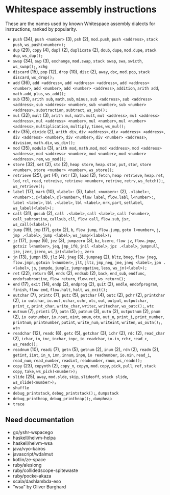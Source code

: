 # Whitespace assembly instructions

<!-- Generated by tools/generate_assembly.jq; DO NOT EDIT. -->

These are the names used by known Whitespace assembly dialects for
instructions, ranked by popularity.

- `push` (34), `push <number>` (3), `psh` (2), `mod.push`, `push <address>`, `stack push`, `ws_push(<number>);`
- `dup` (29), `copy` (4), `dupl` (2), `duplicate` (2), `doub`, `dupe`, `mod.dupe`, `stack dup`, `ws_dup();`
- `swap` (34), `swp` (3), `exchange`, `mod.swap`, `stack swap`, `swa`, `swicth`, `ws_swap();`, `xchg`
- `discard` (15), `pop` (12), `drop` (10), `disc` (2), `away`, `dsc`, `mod.pop`, `stack discard`, `ws_drop();`
- `add` (36), `add <address>`, `add <address> <address>`, `add <address> <number>`, `add <number>`, `add <number> <address>`, `addition`, `arith add`, `math.add`, `plus`, `ws_add();`
- `sub` (35), `arith sub`, `math.sub`, `minus`, `sub <address>`, `sub <address> <address>`, `sub <address> <number>`, `sub <number>`, `sub <number> <address>`, `substraction`, `subtract`, `ws_sub();`
- `mul` (32), `mult` (3), `arith mul`, `math.mult`, `mul <address>`, `mul <address> <address>`, `mul <address> <number>`, `mul <number>`, `mul <number> <address>`, `multiplication`, `multiply`, `times`, `ws_mul();`
- `div` (35), `divide` (2), `arith div`, `div <address>`, `div <address> <address>`, `div <address> <number>`, `div <number>`, `div <number> <address>`, `division`, `math.div`, `ws_div();`
- `mod` (35), `modulo` (3), `arith mod`, `math.mod`, `mod <address>`, `mod <address> <address>`, `mod <address> <number>`, `mod <number>`, `mod <number> <address>`, `rem`, `ws_mod();`
- `store` (32), `set` (2), `sto` (2), `heap store`, `heap.stor`, `put`, `stor`, `store <number>`, `store <number> <number>`, `ws_store();`
- `retrieve` (25), `get` (4), `retr` (3), `load` (2), `fetch`, `heap retrieve`, `heap.ret`, `lod`, `rcl`, `read`, `retreive`, `retrieve <number>`, `retrive`, `retrv`, `ws_fetch();`, `ws_retrieve();`
- `label` (17), `mark` (10), `<label>:` (5), `label_<number>:` (2), `.<label>:`, `<number>:`, `@<label>`, `@l<number>`, `flow label`, `flow.labl`, `l<number>:`, `label <label>`, `lbl .<label>`, `lbl <label>`, `mrk`, `part`, `setlabel`, `ws_label(<label>);`
- `call` (31), `gosub` (2), `call .<label>`, `call <label>`, `call f<number>`, `call_subroutine`, `callsub`, `cll`, `flow call`, `flow.sub`, `jsr`, `ws_call(<label>);`
- `jump` (19), `jmp` (17), `goto` (2), `b`, `flow jump`, `flow.jump`, `goto l<number>`, `j`, `jmp .<label>`, `jump <label>`, `ws_jump(<label>);`
- `jz` (17), `jumpz` (6), `jez` (3), `jumpzero` (3), `bz`, `bzero`, `flow jz`, `flow.jmpz`, `gotoiz l<number>`, `jeq`, `jmp_if0`, `jnil <label>`, `jpz .<label>`, `jumpnull`, `jze`, `jzer`, `jzero`, `ws_jz(<label>);`, `zero`
- `jn` (13), `jumpn` (5), `jlz` (4), `jneg` (3), `jumpneg` (2), `bltz`, `bneg`, `flow jneg`, `flow.jmpn`, `gotoin l<number>`, `jlt`, `jltz`, `jmp_neg`, `jne`, `jneg <label>`, `jpn .<label>`, `js`, `jumpde`, `jumplz`, `jumpnegative`, `less`, `ws_jn(<label>);`
- `ret` (22), `return` (9), `ends` (2), `endsub` (2), `back`, `end_sub`, `endfunc`, `endofsubroutine`, `flow return`, `flow.ret`, `ws_return();`
- `end` (17), `exit` (14), `endp` (2), `endprog` (2), `quit` (2), `endle`, `endofprogram`, `finish`, `flow end`, `flow.halt`, `halt`, `ws_exit();`
- `outchar` (7), `printc` (7), `putc` (5), `putchar` (4), `outc` (2), `pchr` (2), `printchar` (2), `io outchar`, `io.out`, `ochar`, `ochr`, `otc`, `out`, `output`, `outputchar`, `print_c`, `print_char`, `write_char`, `writec`, `writechar`, `ws_outc();`, `wtc`
- `outnum` (7), `printi` (7), `putn` (5), `putnum` (3), `outn` (2), `outputnum` (2), `pnum` (2), `io outnumber`, `io.nout`, `oint`, `onum`, `otn`, `out_n`, `print_i`, `print_number`, `printnum`, `printnumber`, `putint`, `write_num`, `writeint`, `writen`, `ws_outn();`, `wtn`
- `readchar` (12), `readc` (8), `getc` (5), `getchar` (3), `ichr` (2), `rdc` (2), `read_char` (2), `ichar`, `in`, `inc`, `inchar`, `inpc`, `io readchar`, `io.in`, `rchr`, `read_c`, `ws_readc();`
- `readnum` (10), `readi` (7), `getn` (5), `getnum` (2), `inum` (2), `rdn` (2), `readn` (2), `getint`, `iint`, `in_n`, `inn`, `innum`, `inpn`, `io readnumber`, `io.nin`, `read_i`, `read_num`, `read_number`, `readint`, `readnumber`, `rnum`, `ws_readn();`
- `copy` (23), `copynth` (2), `copy_n`, `copyn`, `mod.copy`, `pick`, `pull`, `ref`, `stack copy`, `take`, `ws_pick(<number>);`
- `slide` (25), `away`, `mod.slde`, `skip`, `slideoff`, `stack slide`, `ws_slide(<number>);`
- `shuffle`
- `debug_printstack`, `debug_printstack();`, `dumpstack`
- `debug_printheap`, `debug_printheap();`, `dumpheap`
- `trace`

## Need documentation

- go/yshr-wspacego
- haskell/helvm-helpa
- haskell/helvm-wsa
- java/vyo-kairos
- javascript/wdalmut
- kotlin/ze-space
- ruby/alesiong
- ruby/collidedscope-spitewaste
- ruby/pocke-akaza
- scala/dashlambda-eso
- “wsa” by Oliver Burghard
